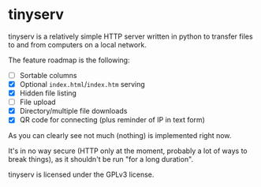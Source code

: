 # tinyserv

tinyserv is a relatively simple HTTP server written in python to transfer files
to and from computers on a local network.

The feature roadmap is the following:
- [ ] Sortable columns
- [x] Optional `index.html`/`index.htm` serving
- [x] Hidden file listing
- [ ] File upload
- [x] Directory/multiple file downloads
- [x] QR code for connecting (plus reminder of IP in text form)

As you can clearly see not much (nothing) is implemented right now.

It's in no way secure (HTTP only at the moment, probably a lot of ways to break
things), as it shouldn't be run "for a long duration".

tinyserv is licensed under the GPLv3 license.

